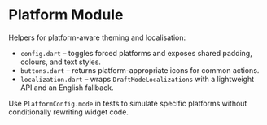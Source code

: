 # Platform Module

Helpers for platform-aware theming and localisation:

- `config.dart` – toggles forced platforms and exposes shared padding, colours,
  and text styles.
- `buttons.dart` – returns platform-appropriate icons for common actions.
- `localization.dart` – wraps `DraftModeLocalizations` with a lightweight API
  and an English fallback.

Use `PlatformConfig.mode` in tests to simulate specific platforms without
conditionally rewriting widget code.
